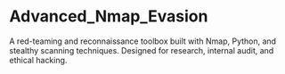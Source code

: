 # Advanced_Nmap_Evasion
A red-teaming and reconnaissance toolbox built with Nmap, Python, and stealthy scanning techniques. Designed for research, internal audit, and ethical hacking.
